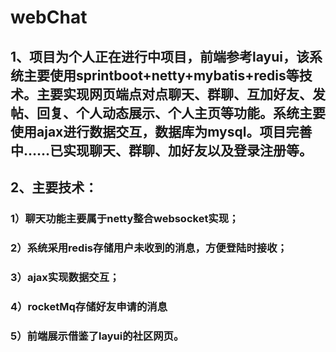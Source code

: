 # webChat
## 1、项目为个人正在进行中项目，前端参考layui，该系统主要使用sprintboot+netty+mybatis+redis等技术。主要实现网页端点对点聊天、群聊、互加好友、发帖、回复、个人动态展示、个人主页等功能。系统主要使用ajax进行数据交互，数据库为mysql。项目完善中……已实现聊天、群聊、加好友以及登录注册等。
## 2、主要技术：
### 1）聊天功能主要属于netty整合websocket实现；
### 2）系统采用redis存储用户未收到的消息，方便登陆时接收；
### 3）ajax实现数据交互；
### 4）rocketMq存储好友申请的消息
### 5）前端展示借鉴了layui的社区网页。

<template>
  <div class="card content-box">
    <ECharts :option="option" />
  </div>
</template>

<script setup lang="ts" name="columnChart">
import { onMounted, ref } from "vue";
import { ECOption } from "@/components/ECharts/config";
import ECharts from "@/components/ECharts/index.vue";
import { computed } from "vue";

const optionSource = ref()
const test = (data: any, x) => {
  const tem = data.map(item => item[x]);
  const xAxis:any = [...new Set(tem)]
  xAxis.sort();
  const keys: any[] = [];
  const yAxis: any[][] = []
  xAxis.forEach((element:any) => {
    yAxis.push([element])
  });
  data.forEach(element => {
    Object.keys(element).forEach(key => {
      if (!keys.includes(key) && typeof(element[key]) == 'number') {
        keys.push(key)
      }
    })
  });
  for(let index = 0; index < xAxis.length; index++) {
    const xValue = xAxis[index];
    yAxis.forEach((element: any) => {
      const values = data.filter(item => item[x] == xValue)
      let sum = 0;
      const fieldName = element[0];
      values.forEach(value => {
        sum += value[fieldName];
      });
      element.push(sum)
    });
  }
  let result = [["product",...keys],...yAxis]
  console.log(result)
  optionSource.value = result
}
onMounted(() => {
  const data = [{
    time: "2023-02",
    carModel : "F1",
    a: 1,
    b: 2,
    c: 3 
  },{
    time: "2023-02",
    carModel : "F1",
    a: 1,
    b: 2,
    c: 3 
  }]
  test(data, "time")
})
const option: ECOption = computed(() =>({
  legend: {},
  tooltip: {},
  dataset: { 
    source: optionSource.value
    // source: [
    //   ['product', '2015', '2016', '2017'],
    //   ['Matcha Latte', 43.3, 85.8, 93.7],
    //   ['Milk Tea', 83.1, 73.4, 55.1],
    //   ['Cheese Cocoa', 86.4, 65.2, 82.5],
    //   ['Walnut Brownie', 72.4, 53.9, 39.1]
    // ]
  },
  xAxis: { type: 'category' },
  yAxis: {},
  // Declare several bar series, each will be mapped
  // to a column of dataset.source by default.
  series: [{ type: 'bar' }, { type: 'bar' }, { type: 'bar' }]
}));
</script>

<style scoped lang="scss">
@import "./index.scss";
</style>

